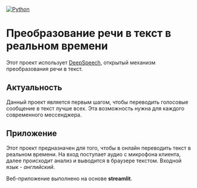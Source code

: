 [![Python](https://img.shields.io/badge/python-3.5%20%7C%203.6%20%7C%203.7%20%7C%203.8%20%7C%203.9-blue)](https://www.python.org)

# Преобразование речи в текст в реальном времени
Этот проект использует [DeepSpeech](https://github.com/mozilla/DeepSpeech), открытый механизм преобразования речи в текст.

## Актуальность
Данный проект является первым шагом, чтобы переводить голосовые сообщение в текст лучше всех. Эта возможность нужна для каждого современного мессенджера.

## Приложение
Этот проект предназначен для того, чтобы в онлайн переводить текст в реальном времени.
На вход поступает аудио с микрофона клиента, далее происходит анализ и выводится в браузере текстом.
Входной язык - _английский_.

Веб-приложение выполнено на основе **streamlit**.
